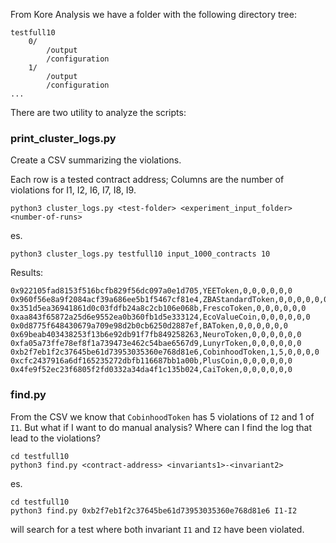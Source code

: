 From Kore Analysis we have a folder with the following directory tree:

```
testfull10
    0/
        /output
        /configuration
    1/
        /output
        /configuration
...
```

There are two utility to analyze the scripts:

### print_cluster_logs.py

Create a CSV summarizing the violations.

Each row is a tested contract address;
Columns are the number of violations for I1, I2, I6, I7, I8, I9.

```
python3 cluster_logs.py <test-folder> <experiment_input_folder> <number-of-runs>
```

es.

```
python3 cluster_logs.py testfull10 input_1000_contracts 10
```

Results:

```
0x922105fad8153f516bcfb829f56dc097a0e1d705,YEEToken,0,0,0,0,0,0
0x960f56e8a9f2084acf39a686ee5b1f5467cf81e4,ZBAStandardToken,0,0,0,0,0,0
0x351d5ea36941861d0c03fdfb24a8c2cb106e068b,FrescoToken,0,0,0,0,0,0
0xaa843f65872a25d6e9552ea0b360fb1d5e333124,EcoValueCoin,0,0,0,0,0,0
0x0d8775f648430679a709e98d2b0cb6250d2887ef,BAToken,0,0,0,0,0,0
0x69beab403438253f13b6e92db91f7fb849258263,NeuroToken,0,0,0,0,0,0
0xfa05a73ffe78ef8f1a739473e462c54bae6567d9,LunyrToken,0,0,0,0,0,0
0xb2f7eb1f2c37645be61d73953035360e768d81e6,CobinhoodToken,1,5,0,0,0,0
0xcfc2437916a6df165235272dbfb116687bb1a00b,PlusCoin,0,0,0,0,0,0
0x4fe9f52ec23f6805f2fd0332a34da4f1c135b024,CaiToken,0,0,0,0,0,0
```


### find.py

From the CSV we know that `CobinhoodToken` has 5 violations of `I2` and 1 of `I1`.
But what if I want to do manual analysis? Where can I find the log that lead to the violations?

```
cd testfull10
python3 find.py <contract-address> <invariants1>-<invariant2>
```

es.

```
cd testfull10
python3 find.py 0xb2f7eb1f2c37645be61d73953035360e768d81e6 I1-I2
```

will search for a test where both invariant `I1` and `I2` have been violated.



